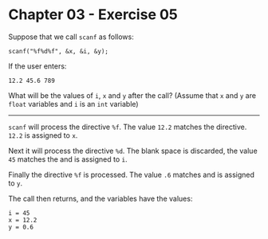 # Chapter 03 - Exercise 05

Suppose that we call `scanf` as follows:  

```
scanf("%f%d%f", &x, &i, &y);
```

If the user enters:  

```
12.2 45.6 789
```

What will be the values of `i`, `x` and `y` after the call? (Assume that `x` and `y` are `float` variables and `i` is an `int` variable) 

---

`scanf` will process the directive `%f`. The value `12.2` matches the directive. `12.2` is assigned to `x`.  

Next it will process the directive `%d`. The blank space is discarded, the value `45` matches the and is assigned to `i`.  

Finally the directive `%f` is processed. The value `.6` matches and is assigned to `y`.  

The call then returns, and the variables have the values:  

```
i = 45
x = 12.2
y = 0.6
```
